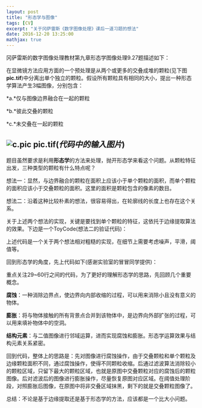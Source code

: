 ```yaml
---
layout: post
title: "形态学与图像"
tags: [CV]
excerpt: "关于冈萨雷斯《数字图像处理》课后一道习题的想法"
date: 2016-12-20 13:25:00
mathjax: true
---
```

<script type="text/javascript" src="http://cdn.mathjax.org/mathjax/latest/MathJax.js?config=default"></script>

冈萨雷斯的数字图像处理教材第九章形态学图像处理9.27题描述如下：

在显微镜方法应用方面的一个预处理是从两个或更多的交叠成堆的颗粒(见下图**pic.tif**)中分离出单个独立的颗粒。假设所有颗粒具有相同的大小，提出一种形态学算法产生3幅图像，分别包含：

*a.*仅与图像边界融合在一起的颗粒

*b.*彼此交叠的颗粒

*c.*未交叠在一起的颗粒

![c.pic](http://ww4.sinaimg.cn/small/aba7d18bgw1fax71x6960j20cn0lq0vm.jpg)
**pic.tif**(_代码中的输入图片_)
---

题目虽然要求是利用**形态学**的方法来处理，抛开形态学来看这个问题。从颗粒特征出发，三种类型的颗粒有什么特点呢？

想法一：显然，与边界融合的颗粒在面积上应该小于单个颗粒的面积，而单个颗粒的面积应该小于交叠颗粒的面积。这里的面积是颗粒包含的像素的数目。

想法二：沿着这种比较朴素的想法，很容易得出，在轮廓线的长度上也存在这个关系。

关于上述两个想法的实现，关键是要找到单个颗粒的特征，这依托于边缘提取算法的效果。下边是一个ToyCode(想法二的验证代码)：
<script src="https://gist.github.com/zhpmatrix/55943988c47c071e6562f4e3c6d8e845.js"></script>

上述代码是一个关于两个想法相对粗糙的实现，在细节上需要考虑噪声，平滑，阈值等。

回到形态学的角度，先上代码如下(感谢实验室的冒冒同学提供)：

<script src="https://gist.github.com/zhpmatrix/e8454e4fd055d254f335bb9c921c7fdb.js"></script>

重点关注29~60行之间的代码，为了更好的理解形态学的思路，先回顾几个重要概念。

**腐蚀**：一种消除边界点，使边界向内部收缩的过程，可以用来消除小且没有意义的物体。

**膨胀**：将与物体接触的所有背景点合并到该物体中，是边界向外部扩张的过程，可以用来填补物体中的空洞。

**结构元素**：与二值图像进行邻域运算，进而实现腐蚀和膨胀。形态学运算效果与结构元素关系紧密。

回到代码，整体上的思路是：先对图像进行腐蚀操作，由于交叠颗粒和单个颗粒及边缘颗粒面积不同，通过腐蚀操作，使得不同颗粒收缩。后通过滤波算法消除较小的颗粒区域，只留下最大的颗粒区域，也就是原图中交叠颗粒对应的腐蚀后的颗粒图像。后对滤波后的图像进行膨胀操作，尽量恢复原图对应区域。在阈值处理阶段，对照膨胀后图像，在原图中将非交叠区域抹黑，剩下的就是交叠颗粒图像了。

总结：不论是基于边缘提取还是基于形态学的方法，应该都是一个比大小问题。
